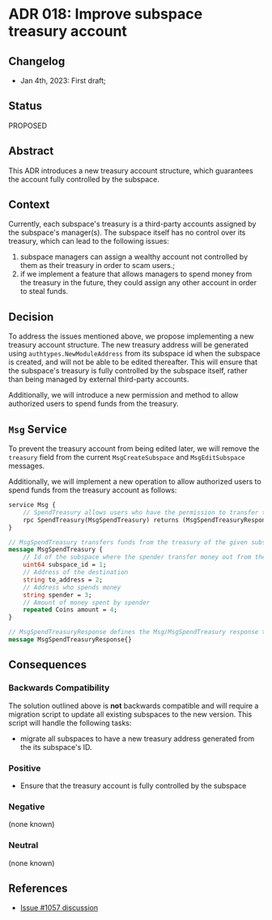 # ADR 018: Improve subspace treasury account

## Changelog
- Jan 4th, 2023: First draft;

## Status

PROPOSED

## Abstract

This ADR introduces a new treasury account structure, which guarantees the account fully controlled by the subspace.

## Context

Currently, each subspace's treasury is a third-party accounts assigned by the subspace's manager(s). The subspace itself has no control over its treasury, which can lead to the following issues:
1. subspace managers can assign a wealthy account not controlled by them as their treasury in order to scam users.;
2. if we implement a feature that allows managers to spend money from the treasury in the future, they could assign any other account in order to steal funds.

## Decision

To address the issues mentioned above, we propose implementing a new treasury account structure. The new treasury address will be generated using `authtypes.NewModuleAddress` from its subspace id when the subspace is created, and will not be able to be edited thereafter. This will ensure that the subspace's treasury is fully controlled by the subspace itself, rather than being managed by external third-party accounts.

Additionally, we will introduce a new permission and method to allow authorized users to spend funds from the treasury. 

## `Msg` Service

To prevent the treasury account from being edited later, we will remove the `treasury` field from the current `MsgCreateSubspace` and `MsgEditSubspace` messages.

Additionally, we will implement a new operation to allow authorized users to spend funds from the treasury account as follows:

```protobuf
service Msg {
    // SpendTreasury allows users who have the permission to transfer tokens out of the treasury
    rpc SpendTreasury(MsgSpendTreasury) returns (MsgSpendTreasuryResponse);
}

// MsgSpendTreasury transfers funds from the treasury of the given subspace to another address
message MsgSpendTreasury {
    // Id of the subspace where the spender transfer money out from the treasury
    uint64 subspace_id = 1;
    // Address of the destination
    string to_address = 2;
    // Address who spends money
    string spender = 3;
    // Amount of money spent by spender
    repeated Coins amount = 4; 
}

// MsgSpendTreasuryResponse defines the Msg/MsgSpendTreasury response type.
message MsgSpendTreasuryResponse{}
```

## Consequences

### Backwards Compatibility

The solution outlined above is **not** backwards compatible and will require a migration script to update all existing subspaces to the new version. This script will handle the following tasks:
- migrate all subspaces to have a new treasury address generated from the its subspace's ID.

### Positive

- Ensure that the treasury account is fully controlled by the subspace

### Negative

(none known)

### Neutral

(none known)

## References
- [Issue #1057 discussion](https://github.com/desmos-labs/desmos/pull/1057#discussion_r1059423029)